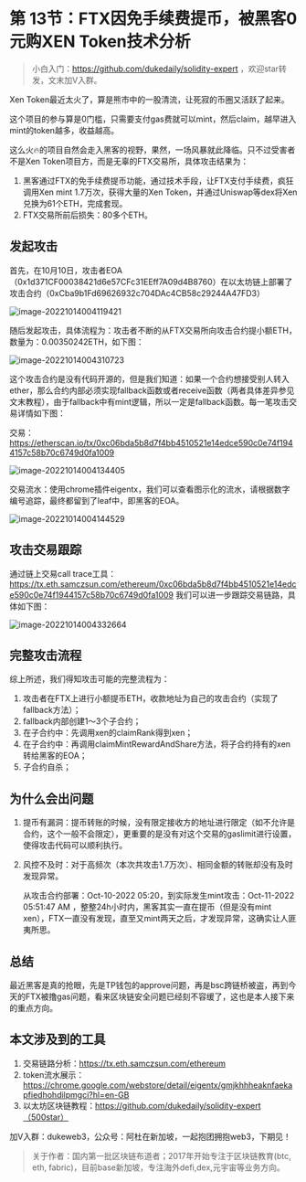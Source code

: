 # 第 13节：FTX因免手续费提币，被黑客0元购XEN Token技术分析

> 小白入门：https://github.com/dukedaily/solidity-expert ，欢迎star转发，文末加V入群。

Xen Token最近太火了，算是熊市中的一股清流，让死寂的币圈又活跃了起来。

这个项目的参与算是0门槛，只需要支付gas费就可以mint，然后claim，越早进入mint的token越多，收益越高。

这么火🔥的项目自然会走入黑客的视野，果然，一场风暴就此降临。只不过受害者不是Xen Token项目方，而是无辜的FTX交易所，具体攻击结果为：

1. 黑客通过FTX的免手续费提币功能，通过技术手段，让FTX支付手续费，疯狂调用Xen mint 1.7万次，获得大量的Xen Token，并通过Uniswap等dex将Xen兑换为61个ETH，完成套现。
2. FTX交易所前后损失：80多个ETH。



## 发起攻击

首先，在10月10日，攻击者EOA（0x1d371CF00038421d6e57CFc31EEff7A09d4B8760）在以太坊链上部署了攻击合约（0xCba9b1Fd69626932c704DAc4CB58c29244A47FD3）

![image-20221014004119421](assets/image-20221014004119421.png)

随后发起攻击，具体流程为：攻击者不断的从FTX交易所向攻击合约提小额ETH，数量为：0.00350242ETH，如下图：

![image-20221014004310723](assets/image-20221014004310723.png)

这个攻击合约是没有代码开源的，但是我们知道：如果一个合约想接受别人转入ether，那么合约内部必须实现fallback函数或者receive函数（两者具体差异参见文末教程），由于fallback中有mint逻辑，所以一定是fallback函数。每一笔攻击交易详情如下图：

交易：https://etherscan.io/tx/0xc06bda5b8d7f4bb4510521e14edce590c0e74f1944157c58b70c6749d0fa1009

![image-20221014004134405](assets/image-20221014004134405.png)

交易流水：使用chrome插件eigentx，我们可以查看图示化的流水，请根据数字编号追踪，最终都留到了leaf中，即黑客的EOA。

![image-20221014004144529](assets/image-20221014004144529.png)



## 攻击交易跟踪

通过链上交易call trace工具：https://tx.eth.samczsun.com/ethereum/0xc06bda5b8d7f4bb4510521e14edce590c0e74f1944157c58b70c6749d0fa1009   我们可以进一步跟踪交易链路，具体如下图：

![image-20221014004332664](assets/image-20221014004332664.png)



## 完整攻击流程

综上所述，我们得知攻击可能的完整流程为：

1. 攻击者在FTX上进行小额提币ETH，收款地址为自己的攻击合约（实现了fallback方法）；
2. fallback内部创建1～3个子合约；
3. 在子合约中：先调用xen的claimRank得到xen；
4. 在子合约中：再调用claimMintRewardAndShare方法，将子合约持有的xen转给黑客的EOA；
5. 子合约自杀；



## 为什么会出问题

1. 提币有漏洞：提币转账的时候，没有限定接收方的地址进行限定（如不允许是合约，这个一般不会限定），更重要的是没有对这个交易的gaslimit进行设置，使得攻击代码可以顺利执行。

   

2. 风控不及时：对于高频次（本次共攻击1.7万次）、相同金额的转账却没有及时发现异常。

   从攻击合约部署：Oct-10-2022 05:20，到实际发生mint攻击：Oct-11-2022 05:51:47 AM ，整整24h小时内，黑客其实一直在提币（但是没有mint xen），FTX一直没有发现，直至又mint两天之后，才发现异常，这确实让人匪夷所思。



## 总结

最近黑客是真的抢眼，先是TP钱包的approve问题，再是bsc跨链桥被盗，再到今天的FTX被撸gas问题，看来区块链安全问题已经刻不容缓了，这也是本人接下来的重点方向。



## 本文涉及到的工具

1. 交易链路分析：https://tx.eth.samczsun.com/ethereum
2. token流水展示：https://chrome.google.com/webstore/detail/eigentx/gmjkhhheaknfaekapfiedhohdilpmgci?hl=en-GB
3. 以太坊区块链教程：https://github.com/dukedaily/solidity-expert（500star）





加V入群：dukeweb3，公众号：阿杜在新加坡，一起抱团拥抱web3，下期见！

> 关于作者：国内第一批区块链布道者；2017年开始专注于区块链教育(btc, eth, fabric)，目前base新加坡，专注海外defi,dex,元宇宙等业务方向。